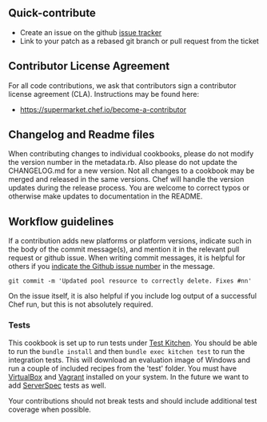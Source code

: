 ## Quick-contribute

* Create an issue on the github [issue tracker](https://github.com/chef-cookbooks/iis/issues)
* Link to your patch as a rebased git branch or pull request from the ticket

## Contributor License Agreement

For all code contributions, we ask that contributors sign a
contributor license agreement (CLA). Instructions may be found here:

* https://supermarket.chef.io/become-a-contributor

## Changelog and Readme files

When contributing changes to individual cookbooks, please do not
modify the version number in the metadata.rb. Also please do not
update the CHANGELOG.md for a new version. Not all changes to a
cookbook may be merged and released in the same versions. Chef will
handle the version updates during the release process. You are welcome
to correct typos or otherwise make updates to documentation in the
README.

## Workflow guidelines

If a contribution adds new platforms or platform versions, indicate
such in the body of the commit message(s), and mention it in the relevant
pull request or github issue. When writing commit messages, it is helpful for others if
you [indicate the Github issue number](https://help.github.com/articles/closing-issues-via-commit-messages/)
in the message.

    git commit -m 'Updated pool resource to correctly delete. Fixes #nn'

On the issue itself, it is also helpful if you include log output of
a successful Chef run, but this is not absolutely required.

### Tests

This cookbook is set up to run tests under [Test Kitchen](http://kitchen.ci/).
You should be able to run the ``bundle install`` and then ``bundle exec kitchen test``
to run the integration tests. This will download an evaluation image of Windows and 
run a couple of included recipes from the 'test' folder. You must have [VirtualBox](https://www.virtualbox.org/)
and [Vagrant](https://www.vagrantup.com/) installed on your system. In the future we
want to add [ServerSpec](http://serverspec.org/) tests as well.

Your contributions should not break tests and should include additional test
coverage when possible.
